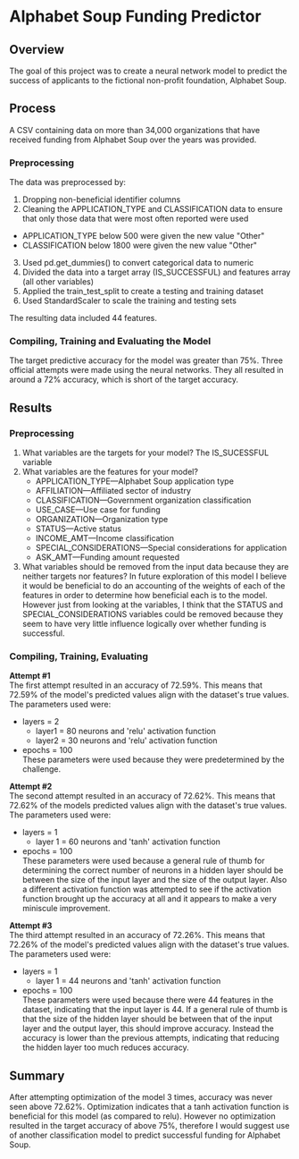 # Alphabet Soup Funding Predictor

## Overview
The goal of this project was to create a neural network model to predict the success of 
applicants to the fictional non-profit foundation, Alphabet Soup.

## Process
A CSV containing data on more than 34,000 organizations that have received funding from Alphabet Soup over the years was provided.

### Preprocessing
The data was preprocessed by:
1. Dropping non-beneficial identifier columns
2. Cleaning the APPLICATION_TYPE and CLASSIFICATION data to ensure that only those data that were most often reported were used
  * APPLICATION_TYPE below 500 were given the new value "Other"
  * CLASSIFICATION below 1800 were given the new value "Other"
3. Used pd.get_dummies() to convert categorical data to numeric
4. Divided the data into a target array (IS_SUCCESSFUL) and features array (all other variables)
5. Applied the train_test_split to create a testing and training dataset
6. Used StandardScaler to scale the training and testing sets

The resulting data included 44 features.

### Compiling, Training and Evaluating the Model
The target predictive accuracy for the model was greater than 75%. Three official attempts were made using the neural networks.
They all resulted in around a 72% accuracy, which is short of the target accuracy.

## Results
### Preprocessing
1. What variables are the targets for your model? The IS_SUCESSFUL variable
2. What variables are the features for your model?
    * APPLICATION_TYPE—Alphabet Soup application type
    * AFFILIATION—Affiliated sector of industry
    * CLASSIFICATION—Government organization classification
    * USE_CASE—Use case for funding
    * ORGANIZATION—Organization type
    * STATUS—Active status
    * INCOME_AMT—Income classification
    * SPECIAL_CONSIDERATIONS—Special considerations for application
    * ASK_AMT—Funding amount requested
3. What variables should be removed from the input data because they are neither targets nor features? In future exploration of this model I believe it would be beneficial to do an accounting of the weights of each of the features in order to determine how beneficial each is to the model. However just from looking at the variables, I think that the STATUS and SPECIAL_CONSIDERATIONS variables could be removed because they seem to have very little influence logically over whether funding is successful.
### Compiling, Training, Evaluating
**Attempt #1**<br/>
The first attempt resulted in an accuracy of 72.59%. This means that 72.59% of the model's predicted values align with the dataset's true values.
The parameters used were:
  * layers = 2
      * layer1 = 80 neurons and 'relu' activation function
      * layer2 = 30 neurons and 'relu' activation function
  * epochs = 100 <br/>
These parameters were used because they were predetermined by the challenge.

**Attempt #2** <br/>
The second attempt resulted in an accuracy of 72.62%. This means that 72.62% of the models predicted values align with the dataset's true values.
The parameters used were:
  * layers = 1
      * layer 1 = 60 neurons and 'tanh' activation function
  * epochs = 100 <br/>
These parameters were used because a general rule of thumb for determining the correct number of neurons in a hidden layer should be between the size of the input layer and the size of the output layer. Also a different activation function was attempted to see if the activation function brought up the accuracy at all and it appears to make a very miniscule improvement.

**Attempt #3** <br/>
The third attempt resulted in an accuracy of 72.26%. This means that 72.26% of the model's predicted values align with the dataset's true values.
The parameters used were:
  * layers = 1
      * layer 1 = 44 neurons and 'tanh' activation function
  * epochs = 100 <br/>
These parameters were used because there were 44 features in the dataset, indicating that the input layer is 44. If a general rule of thumb is that the size of the hidden layer should be between that of the input layer and the output layer, this should improve accuracy. Instead the accuracy is lower than the previous attempts, indicating that reducing the hidden layer too much reduces accuracy.

## Summary
After attempting optimization of the model 3 times, accuracy was never seen above 72.62%. Optimization indicates that a tanh activation function is beneficial for this model (as compared to relu). However no optimization resulted in the target accuracy of above 75%, therefore I would suggest use of another classification model to predict successful funding for Alphabet Soup.
  

